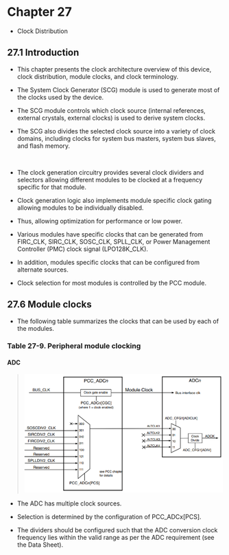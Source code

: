 # Chapter 27

- Clock Distribution

## 27.1 Introduction

- This chapter presents the clock architecture overview of this device, clock distribution, module clocks, and clock terminology.

- The System Clock Generator (SCG) module is used to generate most of the clocks used by the device.

- The SCG module controls which clock source (internal references, external crystals, external clocks) is used to derive system clocks.

- The SCG also divides the selected clock source into a variety of clock domains, including clocks for system bus masters, system bus slaves, and flash memory.

<br>

- The clock generation circuitry provides several clock dividers and selectors allowing different modules to be clocked at a frequency specific for that module.

- Clock generation logic also implements module specific clock gating allowing modules to be individually disabled.

- Thus, allowing optimization for performance or low power.

- Various modules have specific clocks that can be generated from FIRC_CLK, SIRC_CLK, SOSC_CLK, SPLL_CLK, or Power Management Controller (PMC) clock signal (LPO128K_CLK).

- In addition, modules specific clocks that can be configured from alternate sources.

- Clock selection for most modules is controlled by the PCC module.

## 27.6 Module clocks

- The following table summarizes the clocks that can be used by each of the modules.

### Table 27-9. Peripheral module clocking

#### ADC

> ![table-27-09-adc](images/table-27-09-adc.png)

- The ADC has multiple clock sources.

- Selection is determined by the configuration of PCC_ADCx[PCS].

- The dividers should be configured such that the ADC conversion clock frequency lies within the valid range as per the ADC requirement (see the Data Sheet).
